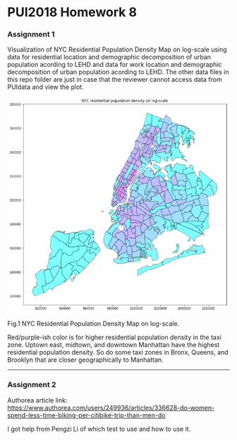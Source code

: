 # PUI2018 Homework 8

### Assignment 1
Visualization of NYC Residential Population Density Map on log-scale using data for residential location and demographic decomposition of urban population acording to LEHD and data for work location and demographic decomposition of urban population acording to LEHD. The other data files in this repo folder are just in case that the reviewer cannot access data from PUIdata and view the plot.

![Alt text](Assignment1_Plot.png)

Fig.1 NYC Residential Population Density Map on log-scale.

Red/purple-ish color is for higher residential population density in the taxi zone. Uptown east, midtown, and downtown Manhattan have the highest residential population density. So do some taxi zones in Bronx, Queens, and Brooklyn that are closer geographically to Manhattan.

------------------------------------------------------------------------------------------------------------------------------------------

### Assignment 2
Authorea article link: https://www.authorea.com/users/249936/articles/336628-do-women-spend-less-time-biking-per-citibike-trip-than-men-do

I got help from Pengzi Li of which test to use and how to use it. 
